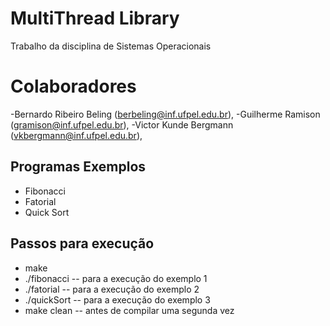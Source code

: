 # MultiThread Library
Trabalho da disciplina de  Sistemas Operacionais

# Colaboradores
 -Bernardo Ribeiro Beling (berbeling@inf.ufpel.edu.br),
 -Guilherme Ramison (gramison@inf.ufpel.edu.br),
 -Victor Kunde Bergmann (vkbergmann@inf.ufpel.edu.br),

## Programas Exemplos

 - Fibonacci
 - Fatorial
 - Quick Sort

## Passos para execução
 - make
 - ./fibonacci  	-- para a execução do exemplo 1 
 - ./fatorial 	-- para a execução do exemplo 2 
 - ./quickSort 	-- para a execução do exemplo 3 
 - make clean 	-- antes de compilar uma segunda vez
